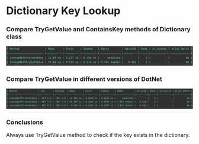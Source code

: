 # Dictionary Key Lookup

### Compare TryGetValue and ContainsKey methods of Dictionary class
![DictLookupDotNet8.png](DictLookupDotNet8.png)

### Compare TryGetValue in different versions of DotNet
![DictLookupVersions.png](DictLookupVersions.png)

### Conclusions
Always use TryGetValue method to check if the key exists in the dictionary.